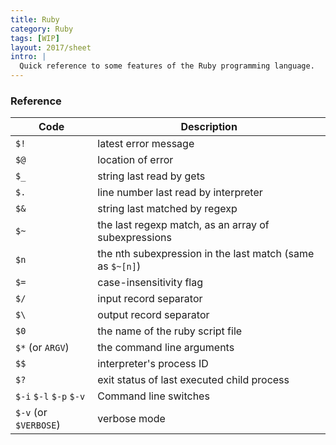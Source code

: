 ```yaml
---
title: Ruby
category: Ruby
tags: [WIP]
layout: 2017/sheet
intro: |
  Quick reference to some features of the Ruby programming language.
---
```


### Reference



| Code                    | Description                                               |
| ----------------------- | --------------------------------------------------------- |
| `$!`                    | latest error message                                      |
| `$@`                    | location of error                                         |
| `$_`                    | string last read by gets                                  |
| `$.`                    | line number last read by interpreter                      |
| `$&`                    | string last matched by regexp                             |
| `$~`                    | the last regexp match, as an array of subexpressions      |
| `$n`                    | the nth subexpression in the last match (same as `$~[n]`) |
| `$=`                    | case-insensitivity flag                                   |
| `$/`                    | input record separator                                    |
| `$\`                    | output record separator                                   |
| `$0`                    | the name of the ruby script file                          |
| `$*` (or `ARGV`)        | the command line arguments                                |
| `$$`                    | interpreter's process ID                                  |
| `$?`                    | exit status of last executed child process                |
| `$-i` `$-l` `$-p` `$-v` | Command line switches                                     |
| `$-v` (or `$VERBOSE`)   | verbose mode                                              |
